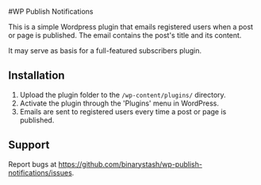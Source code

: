 #WP Publish Notifications

This is a simple Wordpress plugin that emails registered users when a post or page is published. The email contains the post's title and its content. 

It may serve as basis for a full-featured subscribers plugin.

## Installation

1. Upload the plugin folder to the `/wp-content/plugins/` directory.
2. Activate the plugin through the 'Plugins' menu in WordPress.
3. Emails are sent to registered users every time a post or page is published.

## Support

Report bugs at https://github.com/binarystash/wp-publish-notifications/issues.
